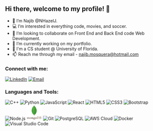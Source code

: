 ## Hi there, welcome to my profile! 👋

<!--
**NHazelJ/NHazelJ** is a ✨ _special_ ✨ repository because its `README.md` (this file) appears on your GitHub profile.-->

- 👋 I’m Najib @NHazelJ.
- 💻 I’m interested in everything code, movies, and soccer.
- 🤝 I’m looking to collaborate on Front End and Back End code Web Development.
- 🚀 I’m currently working on my portfolio.
- 🐊 I'm a CS student @ University of Florida.
- 📫 Reach me through my email - [najib.mosquera@hotmail.com](mailto:najib.mosquera@hotmail.com)
### Connect with me:
[<img src="https://upload.wikimedia.org/wikipedia/commons/c/ca/LinkedIn_logo_initials.png" alt="LinkedIn" width="50">](https://www.linkedin.com/in/najib-h-mosquera/)
[<img src="https://upload.wikimedia.org/wikipedia/commons/1/19/Email-Icon.svg" alt="Email" width="50">](mailto:najib.mosquera@hotmail.com)
### Languages and Tools:
<div align="Left">
  <img src="https://cdn.jsdelivr.net/gh/devicons/devicon/icons/cplusplus/cplusplus-original.svg" alt="C++" width="50" height="50"/>
  <img src="https://cdn.jsdelivr.net/gh/devicons/devicon/icons/python/python-original.svg" alt="Python" width="50" height="50"/>
  <img src="https://cdn.jsdelivr.net/gh/devicons/devicon/icons/javascript/javascript-original.svg" alt="JavaScript" width="50" height="50"/>
  <img src="https://cdn.jsdelivr.net/gh/devicons/devicon/icons/react/react-original.svg" alt="React" width="50" height="50"/>
  <img src="https://cdn.jsdelivr.net/gh/devicons/devicon/icons/html5/html5-original.svg" alt="HTML5" width="50" height="50"/>
  <img src="https://cdn.jsdelivr.net/gh/devicons/devicon/icons/css3/css3-original.svg" alt="CSS3" width="50" height="50"/>
  <img src="https://cdn.jsdelivr.net/gh/devicons/devicon/icons/bootstrap/bootstrap-original.svg" alt="Bootstrap" width="50" height="50"/>
  <img src="https://cdn.jsdelivr.net/gh/devicons/devicon/icons/nodejs/nodejs-plain-wordmark.svg" alt="Node.js" width="50" height="50"/>
  <img src="https://raw.githubusercontent.com/devicons/devicon/master/icons/mongodb/mongodb-original-wordmark.svg" alt="MongoDB" width="50" height="50"/>
  <img src="https://cdn.jsdelivr.net/gh/devicons/devicon/icons/git/git-original.svg" alt="Git" width="50" height="50"/>
  <img src="https://cdn.jsdelivr.net/gh/devicons/devicon/icons/postgresql/postgresql-original.svg" alt="PostgreSQL" width="50" height="50"/>
  <img src="https://raw.githubusercontent.com/Thomas-George-T/Thomas-George-T/master/assets/aws.svg" alt="AWS Cloud" width="50" height="50"/>
  <img src="https://cdn.jsdelivr.net/gh/devicons/devicon/icons/docker/docker-original.svg" alt="Docker" width="50" height="50"/>
  <img src="https://cdn.jsdelivr.net/gh/devicons/devicon/icons/vscode/vscode-original.svg" alt="Visual Studio Code" width="50" height="50"/>
</div>

